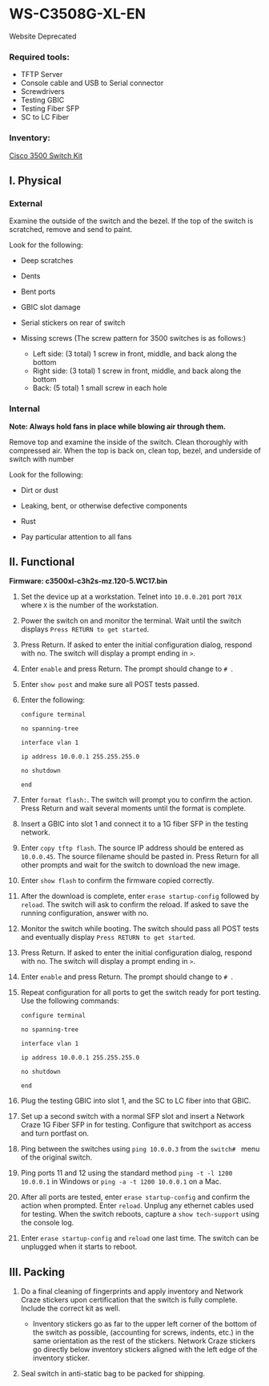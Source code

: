 # WS-C3508G-XL-EN

Website Deprecated

### Required tools:
- TFTP Server
- Console cable and USB to Serial connector
- Screwdrivers
- Testing GBIC
- Testing Fiber SFP
- SC to LC Fiber

### Inventory:

[Cisco 3500 Switch Kit](Cisco_3500_kit.md)

## I. Physical

### External

Examine the outside of the switch and the bezel. If the top of the switch is scratched, remove and send to paint.  

Look for the following:

- Deep scratches

- Dents

- Bent ports

- GBIC slot damage

- Serial stickers on rear of switch

- Missing screws (The screw pattern for 3500 switches is as follows:)
	- Left side: (3 total) 1 screw in front, middle, and back along the bottom
	- Right side: (3 total) 1 screw in front, middle, and back along the bottom
	- Back: (5 total) 1 small screw in each hole

### Internal

**Note: Always hold fans in place while blowing air through them.**

Remove top and examine the inside of the switch. Clean thoroughly with compressed air. When the top is back on, clean top, bezel, and underside of switch with number 

Look for the following:

- Dirt or dust

- Leaking, bent, or otherwise defective components

- Rust

- Pay particular attention to all fans
	
## II. Functional

**Firmware: c3500xl-c3h2s-mz.120-5.WC17.bin**

1. Set the device up at a workstation.  Telnet into `10.0.0.201` port `701X` where `X` is the number of the workstation.

1. Power the switch on and monitor the terminal. Wait until the switch displays `Press RETURN to get started`.

1. Press Return. If asked to enter the initial configuration dialog, respond with no. The switch will display a prompt ending in `>`.

1. Enter `enable` and press Return. The prompt should change to `# `.

1. Enter `show post` and make sure all POST tests passed.

1. Enter the following:

	`configure terminal`

	`no spanning-tree`

	`interface vlan 1`

	`ip address 10.0.0.1 255.255.255.0`

	`no shutdown`

	`end`

1. Enter `format flash:`. The switch will prompt you to confirm the action. Press Return and wait several moments until the format is complete.

1. Insert a GBIC into slot 1 and connect it to a 1G fiber SFP in the testing network.

1. Enter `copy tftp flash`. The source IP address should be entered as `10.0.0.45`. The source filename should be pasted in. Press Return for all other prompts and wait for the switch to download the new image.

1. Enter `show flash` to confirm the firmware copied correctly.

1. After the download is complete, enter `erase startup-config` followed by `reload`. The switch will ask to confirm the reload. If asked to save the running configuration, answer with no.

1.  Monitor the switch while booting.  The switch should pass all POST tests and eventually display `Press RETURN to get started`.

1. Press Return. If asked to enter the initial configuration dialog, respond with no. The switch will display a prompt ending in `>`.

1. Enter `enable` and press Return. The prompt should change to `# `.

1. Repeat configuration for all ports to get the switch ready for port testing.  Use the following commands:

	`configure terminal`

	`no spanning-tree`

	`interface vlan 1`

	`ip address 10.0.0.1 255.255.255.0`

	`no shutdown`

	`end`

1. Plug the testing GBIC into slot 1, and the SC to LC fiber into that GBIC.

1. Set up a second switch with a normal SFP slot and insert a Network Craze 1G Fiber SFP in for testing.  Configure that switchport as access and turn portfast on.

1. Ping between the switches using `ping 10.0.0.3` from the `switch# ` menu of the original switch.

1. Ping ports 11 and 12 using the standard method `ping -t -l 1200 10.0.0.1` in Windows or `ping -a -t 1200 10.0.0.1` on a Mac.

1. After all ports are tested, enter `erase startup-config` and confirm the action when prompted.  Enter `reload`.  Unplug any ethernet cables used for testing.  When the switch reboots, capture a `show tech-support` using the console log.  

1. Enter `erase startup-config` and `reload` one last time.  The switch can be unplugged when it starts to reboot. 
## III. Packing

1. Do a final cleaning of fingerprints and apply inventory and Network Craze stickers upon certification that the switch is fully complete. Include the correct kit as well.

	- Inventory stickers go as far to the upper left corner of the bottom of the switch as possible, (accounting for screws, indents, etc.) in the same orientation as the rest of the stickers.  Network Craze stickers go directly below inventory stickers aligned with the left edge of the inventory sticker.
	
1. Seal switch in anti-static bag to be packed for shipping.
